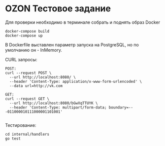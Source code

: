 # OZON Тестовое задание

Для проверки необходимо в терминале собрать и поднять образ Docker

```
docker-compose build
docker-compose up
```

В Dockerfile выставлен параметр запуска на PostgreSQL, но по умолчанию он - InMemory.

CURL запросы:
```
POST:
curl --request POST \
  --url http://localhost:8080/ \
  --header 'Content-Type: application/x-www-form-urlencoded' \
  --data url=http://vk.com
  
GET:
curl --request GET \
  --url http://localhost:8080/bGwXqTTUYK \
  --header 'Content-Type: multipart/form-data; boundary=---011000010111000001101001'
  
```

Тестирование:

```
cd internal/handlers
go test
```
